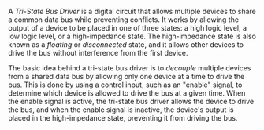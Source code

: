A *Tri-State Bus Driver* is a digital circuit that allows multiple devices to
share a common data bus while preventing conflicts. It works by allowing the
output of a device to be placed in one of three states: a high logic level, a
low logic level, or a high-impedance state. The high-impedance state is also
known as a *floating* or *disconnected* state, and it allows other devices to
drive the bus without interference from the first device.

The basic idea behind a tri-state bus driver is to *decouple* multiple devices
from a shared data bus by allowing only one device at a time to drive the bus.
This is done by using a control input, such as an "enable" signal, to determine
which device is allowed to drive the bus at a given time. When the enable signal
is active, the tri-state bus driver allows the device to drive the bus, and when
the enable signal is inactive, the device's output is placed in the
high-impedance state, preventing it from driving the bus.